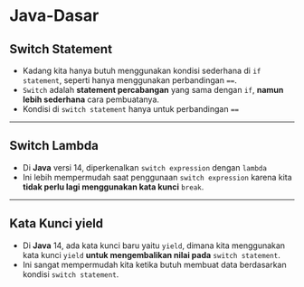 # Java-Dasar
## Switch Statement
* Kadang kita hanya butuh menggunakan kondisi sederhana di `if statement`, seperti hanya menggunakan perbandingan `==`.
* `Switch` adalah **statement percabangan** yang sama dengan `if`, **namun lebih sederhana** cara pembuatanya.
* Kondisi di `switch statement` hanya untuk perbandingan `==`

---

## Switch Lambda
* Di **Java** versi 14, diperkenalkan `switch expression` dengan `lambda`
* Ini lebih mempermudah saat penggunaan `switch expression` karena kita **tidak perlu lagi menggunakan kata kunci** `break`.

---

## Kata Kunci yield
* Di **Java** 14, ada kata kunci baru yaitu `yield`, dimana kita menggunakan kata kunci `yield` **untuk mengembalikan nilai pada** `switch statement`.
* Ini sangat mempermudah kita ketika butuh membuat data berdasarkan kondisi `switch statement`.
